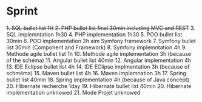 # Sprint
~~1. SQL bullet list 1H~~
~~2. PHP bullet list final 30min including MVC and REST~~
3. SQL implemntation 1h30
4. PHP implementation 1h30
5. POO bullet list 30min
6. POO implementation 2h aim Symfony framework
7. Symfony bullet list 30min (Component and Framework)
8. Symfony implemntation 4h
9. Methode agile bullet list 1h
10. Methode agile implementation 3h (because of the schéma)
11. Angular bullet list 40min
12. Angular implementation 4h
13. IDE Eclipse bullet list 4h
14. IDE EClipse implmentation 3h (because of schméma)
15. Maven bullet list 4h
16. Maven implemnation 3h
17. Spring bullet list 40min
18. Spring implementation 4h (because of Java concept)
20. Hibernate recherche 1day
19. Hibernate bullet list 40min
20. Hibernate implementation unknowed
21. Mode Projet unknowed